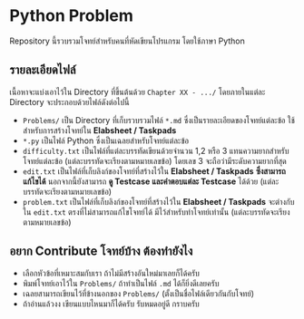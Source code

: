 # Python Problem 
Repository นี้รวบรวมโจทย์สำหรับคนที่หัดเขียนโปรแกรม โดยใช้ภาษา Python  

## รายละเอียดไฟล์  
เนื้อหาจะแบ่งเอาไว้ใน Directory ที่ขึ้นต้นด้วย `Chapter XX - .../` โดยภายในแต่ละ Directory จะประกอบด้วยไฟล์ดังต่อไปนี้  
- `Problems/` เป็น Directory ที่เก็บรวบรวมไฟล์ `*.md` ซึ่งเป็นรายละเอียดของโจทย์แต่ละข้อ ใช้สำหรับการสร้างโจทย์ใน **Elabsheet / Taskpads**
- `*.py` เป็นไฟล์ Python ซึ่งเป็นเฉลยสำหรับโจทย์แต่ละข้อ
- `difficulty.txt` เป็นไฟล์ที่แต่ละบรรทัดเขียนด้วยจำนวน 1,2 หรือ 3 แทนความยากสำหรับโจทย์แต่ละข้อ (แต่ละบรรทัดจะเรียงตามหมายเลขข้อ) โดยเลข 3 จะถือว่ามีระดับความยากที่สุด
- `edit.txt` เป็นไฟล์ที่เก็บลิงก์ของโจทย์ที่สร้างไว้ใน **Elabsheet / Taskpads** **ซึ่งสามารถแก้ไขได้** นอกจากนี้ยังสามารถ **ดู Testcase และคำตอบแต่ละ Testcase** ได้ด้วย (แต่ละบรรทัดจะเรียงตามหมายเลขข้อ)
- `problem.txt` เป็นไฟล์ที่เก็บลิงก์ของโจทย์ที่สร้างไว้ใน **Elabsheet / Taskpads** จะต่างกับใน `edit.txt` ตรงที่ไม่สามารถแก้ไขโจทย์ได้ มีไว้สำหรับทำโจทย์เท่านั้น (แต่ละบรรทัดจะเรียงตามหมายเลขข้อ)

## อยาก Contribute โจทย์บ้าง ต้องทำยังไง
- เลือกหัวข้อที่เหมาะสมกับเรา ถ้าไม่มีสร้างอันใหม่มาเลยก็ได้ครับ
- พิมพ์โจทย์เอาไว้ใน `Problems/` ถ้าทำเป็นไฟล์ `.md` ได้ก็ยิ่งดีเลยครับ
- เฉลยสามารถเขียนไว้ที่ข้างนอกของ `Problems/` (ตั้งเป็นชื่อไฟล์เดียวกันกับโจทย์)
- ถ้าอ่านแล้วงง เขียนแบบไหนมาก็ได้ครับ รับหมดอยู่ดี กราบครับ